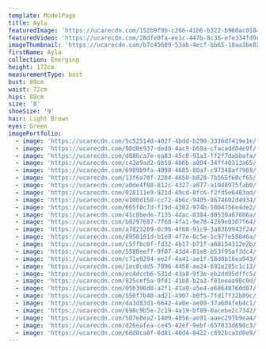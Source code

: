 ```yaml
---
template: ModelPage
title: Ayla
featuredImage: 'https://ucarecdn.com/152b9f9b-c266-41b6-b322-b960ac018417/'
featuredVideo: 'https://ucarecdn.com/28dfe0fa-ee1c-447b-8c36-efe334fd9cc5/'
imageThumbnail: 'https://ucarecdn.com/b7c45609-53ab-4ecf-bb65-18aa3be828f4/'
firstName: Ayla
collection: Emerging
height: 172cm
measurementType: bust
bust: 89cm
waist: 72cm
hips: 88cm
size: '8'
shoeSize: '9'
hair: Light Brown
eyes: Green
imagePortfolio:
  - image: 'https://ucarecdn.com/5c52514d-402f-4bdd-b290-3336df419e1e/'
  - image: 'https://ucarecdn.com/98d8e937-ded8-4ac9-b68a-cfacadd04e9f/'
  - image: 'https://ucarecdn.com/d886ca7e-ea83-45c0-91a3-ff2f7dabbafa/'
  - image: 'https://ucarecdn.com/c43e9ad2-6b58-466b-a804-34ff40313a65/'
  - image: 'https://ucarecdn.com/6989b9fa-4098-4685-80a7-c97348af7969/'
  - image: 'https://ucarecdn.com/13f6a70f-2284-4650-b828-7b565f60cf65/'
  - image: 'https://ucarecdn.com/a0de4f88-812c-4327-a877-a1948975fab0/'
  - image: 'https://ucarecdn.com/028111e9-921d-49cd-8fc6-f2fd5e6483ad/'
  - image: 'https://ucarecdn.com/e100d158-cc72-4b6c-9405-8674602d4934/'
  - image: 'https://ucarecdn.com/665f8c7d-f19d-4302-974b-5004756e4de2/'
  - image: 'https://ucarecdn.com/41c8bede-7135-4dac-8384-d0530a67086a/'
  - image: 'https://ucarecdn.com/b0297607-7f68-4fa1-9e78-4269e0307f64/'
  - image: 'https://ucarecdn.com/a7823209-0c96-4f60-91c9-3a0369943f24/'
  - image: 'https://ucarecdn.com/8950101d-b1e8-4f7e-8c5e-1c97fe58846a/'
  - image: 'https://ucarecdn.com/c5ffbc0f-fd32-4b17-b71f-a68154312e2b/'
  - image: 'https://ucarecdn.com/5588eeff-9f07-43d4-81e8-b53f95af3dc4/'
  - image: 'https://ucarecdn.com/c71e9294-ee2f-4a41-ae1f-58d0b16ea943/'
  - image: 'https://ucarecdn.com/1ec0cdd5-7896-4458-ae24-691e285c1c13/'
  - image: 'https://ucarecdn.com/ec4dccb6-531d-43a8-9f3e-eb2dd95dffc5/'
  - image: 'https://ucarecdn.com/825cef5a-0fd1-41b8-b2a3-f81eeea98c0d/'
  - image: 'https://ucarecdn.com/05b396d8-a2f1-41a9-a5e4-e68648760d87/'
  - image: 'https://ucarecdn.com/550f7b40-ad21-4907-b0f5-7fd17f32b89c/'
  - image: 'https://ucarecdn.com/da3d83d1-6642-4a0e-ae80-37a604feb4c1/'
  - image: 'https://ucarecdn.com/698c9b5e-2c19-4a19-bf89-0acebe2c7342/'
  - image: 'https://ucarecdn.com/507e8ea2-1409-4056-ae91-aaec297b9ea4/'
  - image: 'https://ucarecdn.com/d26eafea-ce45-42ef-9ebf-657833d698c3/'
  - image: 'https://ucarecdn.com/68d0ca8f-6d81-46d4-8422-c892bca3d8e9/'
---
```


